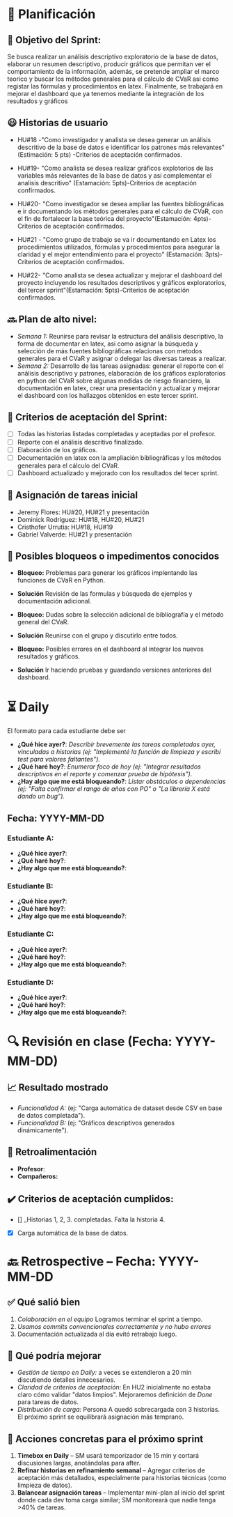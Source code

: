 # 📆  Planificación

## 🎯  Objetivo del Sprint:

Se busca realizar un análisis descriptivo exploratorio de la base de datos, elaborar un resumen descriptivo, producir gráficos que permitan ver el comportamiento de la información, además, se pretende ampliar el marco teorico y buscar los métodos generales para el cálculo de CVaR asi como registar las fórmulas y procedimientos en latex. Finalmente, se trabajará en mejorar el dashboard que ya tenemos mediante la integración de los resultados y gráficos

## 😃  Historias de usuario

- HU#18 -"Como investigador y analista se desea generar un análisis descritivo de la base de datos e identificar los patrones más relevantes"(Estimación: 5 pts) -Criterios de aceptación confirmados.

- HU#19- "Como analista se desea realizar gráficos explotorios de las variables más relevantes de la base de datos y así complementar el analisis descritivo" (Estamación: 5pts)-Criterios de aceptación confirmados.

- HU#20- "Como investigador se desea ampliar las fuentes bibliográficas e ir documentando los métodos generales para el cálculo de CVaR, con el fin de fortalecer la base teórica del proyecto"(Estamación: 4pts)-Criterios de aceptación confirmados.

- HU#21 - "Como grupo de trabajo se va ir documentando en Latex los procedimientos utilizados, fórmulas y procedimientos para asegurar la claridad y el mejor entendimiento para el proyecto" (Estamación: 3pts)-Criterios de aceptación confirmados.

- HU#22- "Como analista se desea actualizar y mejorar el dashboard del proyecto incluyendo los resultados descriptivos y gráficos exploratorios, del tercer sprint"(Estamación: 5pts)-Criterios de aceptación confirmados.



## 🔜  Plan de alto nivel:
- *Semana 1:* Reunirse para revisar la estructura del análisis descriptivo, la forma de documentar en latex, asi como asignar la búsqueda y selección de más fuentes bibliográficas relacionas con metodos generales para el CVaR y asignar o delegar las diversas tareas a realizar.
- *Semana 2:* Desarrollo de las tareas asignadas: generar el reporte con el análisis descriptivo y patrones, elaboración de los gráficos exploratorios en python del CVaR sobre algunas medidas de riesgo financiero, la documentación en latex, crear una presentación y actualizar y mejorar el dashboard con los hallazgos obtenidos en este tercer sprint.


## 🥇  Criterios de aceptación del Sprint:
- [ ] Todas las historias listadas completadas y aceptadas por el profesor.
- [ ] Reporte con el análisis descritivo finalizado.
- [ ] Elaboración de los gráficos.
- [ ] Documentación en latex con la ampliación bibliográficas y los métodos generales para el cálculo del CVaR.
- [ ] Dashboard actualizado y mejorado con los resultados del tecer sprint.

## 📌  Asignación de tareas inicial
- Jeremy Flores: HU#20, HU#21 y presentación
- Dominick Rodríguez: HU#18, HU#20, HU#21
- Cristhofer Urrutia: HU#18, HU#19
- Gabriel Valverde: HU#21 y presentación


## 🚫 Posibles bloqueos o impedimentos conocidos

- **Bloqueo:** Problemas para generar los gráficos implentando las funciones de CVaR en Python.
- **Solución** Revisión de las formulas y búsqueda de ejemplos y documentación adicional.

- **Bloqueo:** Dudas sobre la selección adicional de bibliografía y el método general del CVaR.
- **Solución** Reunirse con el grupo y discutirlo entre todos.

- **Bloqueo:** Posibles errores en el dashboard al integrar los nuevos resultados y gráficos.
- **Solución** Ir haciendo pruebas y guardando versiones anteriores del dashboard.


# ⏳  Daily

El formato para cada estudiante debe ser

- **¿Qué hice ayer?**: _Describir brevemente las tareas completadas ayer, vinculadas a historias (ej: "Implementé la función de limpieza y escribí test para valores faltantes")._
- **¿Qué haré hoy?**: _Enumerar foco de hoy (ej: "Integrar resultados descriptivos en el reporte y comenzar prueba de hipótesis")._
- **¿Hay algo que me está bloqueando?**: _Listar obstáculos o dependencias (ej: "Falta confirmar el rango de años con PO" o "La librería X está dando un bug")._



##  Fecha: YYYY-MM-DD

### Estudiante A:
- **¿Qué hice ayer?**:
- **¿Qué haré hoy?**:
- **¿Hay algo que me está bloqueando?**:

### Estudiante B:
- **¿Qué hice ayer?**:
- **¿Qué haré hoy?**:
- **¿Hay algo que me está bloqueando?**:

### Estudiante C:
- **¿Qué hice ayer?**:
- **¿Qué haré hoy?**:
- **¿Hay algo que me está bloqueando?**:

### Estudiante D:
- **¿Qué hice ayer?**:
- **¿Qué haré hoy?**:
- **¿Hay algo que me está bloqueando?**:



# 🔍   Revisión en clase (Fecha: YYYY-MM-DD)



## 📈  Resultado mostrado

- *Funcionalidad A:* (ej: "Carga automática de dataset desde CSV en base de datos completada").
- *Funcionalidad B:* (ej: "Gráficos descriptivos generados dinámicamente").


## :arrows_counterclockwise:  Retroalimentación

- **Profesor**:
- **Compañeros:**


## ✔️  Criterios de aceptación cumplidos:
- [] _Historias 1, 2, 3. completadas. Falta la historia 4.
- [x] Carga automática de la base de datos.


# 🔙  Retrospective – Fecha: YYYY-MM-DD

## :white_check_mark: Qué salió bien
1.  _Colaboración en el equipo_ Logramos terminar el sprint a tiempo.
1.  _Usamos commits convencionales correctamente y no hubo errores_
1.  Documentación actualizada al día evitó retrabajo luego.



## :no_good: Qué podría mejorar

- _Gestión de tiempo en Daily:_ a veces se extendieron a 20 min discutiendo detalles innecesarios.
- _Claridad de criterios de aceptación:_ En HU2 inicialmente no estaba claro cómo validar "datos limpios". Mejoraremos definición de *Done* para tareas de datos.
- _Distribución de carga:_ Persona A quedó sobrecargada con 3 historias. El próximo sprint se equilibrará asignación más temprano.


## :pencil: Acciones concretas  para el próximo sprint
1. **Timebox en Daily** – SM usará temporizador de 15 min y cortará discusiones largas, anotándolas para after.
2. **Refinar historias en refinamiento semanal** – Agregar criterios de aceptación más detallados, especialmente para historias técnicas (como limpieza de datos).
3. **Balancear asignación tareas** – Implementar mini-plan al inicio del sprint donde cada dev toma carga similar; SM monitoreará que nadie tenga >40% de tareas.

